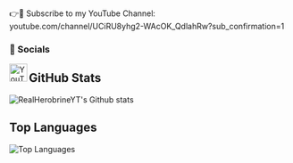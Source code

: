 👉📢 Subscribe to my YouTube Channel: 
youtube.com/channel/UCiRU8yhg2-WAcOK_QdlahRw?sub_confirmation=1

### 💬 Socials
<a href="https://www.youtube.com/@HBStatistics" target="_blank">
  <img align="left" alt="YouTube" width="32px" src="https://img.icons8.com/color/48/null/youtube-play.png" />
</a>

## GitHub Stats
![RealHerobrineYT's Github stats](https://github-readme-stats.vercel.app/api?username=RealHerobrineYT&show_icons=true&theme=radical)

## Top Languages
![Top Languages](https://github-readme-stats.vercel.app/api/top-langs/?username=RealHerobrineYT&layout=compact&theme=radical)
